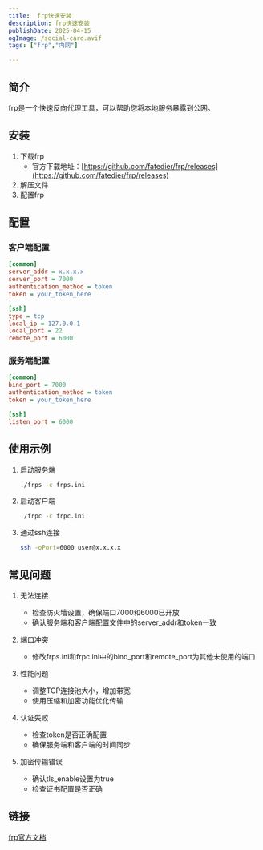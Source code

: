 ```yaml
---
title:  frp快速安装
description: frp快速安装
publishDate: 2025-04-15
ogImage: /social-card.avif
tags: ["frp","内网"]

---
```

## 简介

frp是一个快速反向代理工具，可以帮助您将本地服务暴露到公网。

## 安装

1. 下载frp
   - 官方下载地址：[https://github.com/fatedier/frp/releases](https://github.com/fatedier/frp/releases)
2. 解压文件
3. 配置frp

## 配置

### 客户端配置

```ini
[common]
server_addr = x.x.x.x
server_port = 7000
authentication_method = token
token = your_token_here

[ssh]
type = tcp
local_ip = 127.0.0.1
local_port = 22
remote_port = 6000
```

### 服务端配置

```ini
[common]
bind_port = 7000
authentication_method = token
token = your_token_here

[ssh]
listen_port = 6000
```

## 使用示例

1. 启动服务端
   ```bash
   ./frps -c frps.ini
   ```
2. 启动客户端
   ```bash
   ./frpc -c frpc.ini
   ```
3. 通过ssh连接
   ```bash
   ssh -oPort=6000 user@x.x.x.x
   ```

## 常见问题

1. 无法连接
   - 检查防火墙设置，确保端口7000和6000已开放
   - 确认服务端和客户端配置文件中的server_addr和token一致

2. 端口冲突
   - 修改frps.ini和frpc.ini中的bind_port和remote_port为其他未使用的端口

3. 性能问题
   - 调整TCP连接池大小，增加带宽
   - 使用压缩和加密功能优化传输

4. 认证失败
   - 检查token是否正确配置
   - 确保服务端和客户端的时间同步

5. 加密传输错误
   - 确认tls_enable设置为true
   - 检查证书配置是否正确

## 链接

[frp官方文档](https://gofrp.org/docs/)
